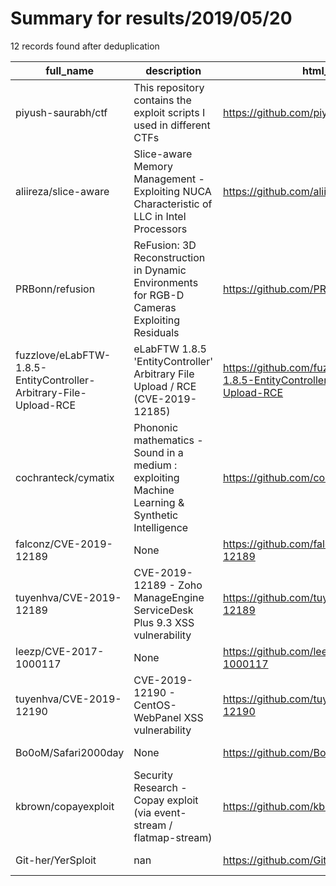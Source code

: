 
# Summary for results/2019/05/20
    
12 records found after deduplication

| full_name | description | html_url | matched_list | matched_count | pushed_at | size | stargazers_count | language | forks_count |
|-------------------------------------------------------------------|-------------------------------------------------------------------------------------------------|--------------------------------------------------------------------------------------|----------------|-----------------|---------------------------|--------|--------------------|------------|---------------|
| piyush-saurabh/ctf | This repository contains the exploit scripts I used in different CTFs | https://github.com/piyush-saurabh/ctf | ['exploit'] | 1 | 2019-05-20 06:19:21+00:00 | 15 | 0 | C | 0 |
| aliireza/slice-aware | Slice-aware Memory Management - Exploiting NUCA Characteristic of LLC in Intel Processors | https://github.com/aliireza/slice-aware | ['exploit'] | 1 | 2019-05-20 09:11:01+00:00 | 5087 | 28 | C | 5 |
| PRBonn/refusion | ReFusion: 3D Reconstruction in Dynamic Environments for RGB-D Cameras Exploiting Residuals | https://github.com/PRBonn/refusion | ['exploit'] | 1 | 2019-05-20 10:15:23+00:00 | 82 | 194 | C++ | 37 |
| fuzzlove/eLabFTW-1.8.5-EntityController-Arbitrary-File-Upload-RCE | eLabFTW 1.8.5 'EntityController' Arbitrary File Upload / RCE (CVE-2019-12185) | https://github.com/fuzzlove/eLabFTW-1.8.5-EntityController-Arbitrary-File-Upload-RCE | ['rce'] | 1 | 2019-05-20 00:29:16+00:00 | 22 | 6 | Python | 1 |
| cochranteck/cymatix | Phononic mathematics - Sound in a medium : exploiting Machine Learning & Synthetic Intelligence | https://github.com/cochranteck/cymatix | ['exploit'] | 1 | 2019-05-20 03:47:48+00:00 | 1 | 0 | | 0 |
| falconz/CVE-2019-12189 | None | https://github.com/falconz/CVE-2019-12189 | ['cve-2'] | 1 | 2019-05-20 06:03:03+00:00 | 97 | 0 | nan | 2 |
| tuyenhva/CVE-2019-12189 | CVE-2019-12189 - Zoho ManageEngine ServiceDesk Plus 9.3 XSS vulnerability | https://github.com/tuyenhva/CVE-2019-12189 | ['cve-2'] | 1 | 2019-05-20 07:44:02+00:00 | 99 | 0 | nan | 0 |
| leezp/CVE-2017-1000117 | None | https://github.com/leezp/CVE-2017-1000117 | ['cve-2'] | 1 | 2019-05-20 07:55:31+00:00 | 13 | 0 | nan | 0 |
| tuyenhva/CVE-2019-12190 | CVE-2019-12190 - CentOS-WebPanel XSS vulnerability | https://github.com/tuyenhva/CVE-2019-12190 | ['cve-2'] | 1 | 2019-05-20 08:13:08+00:00 | 1 | 0 | nan | 0 |
| Bo0oM/Safari2000day | None | https://github.com/Bo0oM/Safari2000day | ['exploit'] | 1 | 2019-05-20 12:00:33+00:00 | 1 | 14 | HTML | 5 |
| kbrown/copayexploit | Security Research - Copay exploit (via event-stream / flatmap-stream) | https://github.com/kbrown/copayexploit | ['exploit'] | 1 | 2019-05-20 17:12:08+00:00 | 1 | 0 | | 0 |
| Git-her/YerSploit | nan | https://github.com/Git-her/YerSploit | ['sploit'] | 1 | 2019-05-20 23:53:38+00:00 | 1610 | 0 | nan | 0 |
